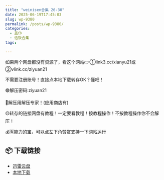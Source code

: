 ```yaml
---
title: "weinisen合集 26-30"
date: 2025-06-19T17:45:03
slug: wp-9380
permalink: /posts/wp-9380/
categories:
  - 盖📺
  - 恰饭合集
tags:

---
```


如果两个网盘都没有资源了，看这个网站👉①link3.cc/xianyu21或②vlink.cc/ziyuan21

不需要注册账号！直接点本地下载转存OK？懂吧！

🟢解压密码:ziyuan21

🔵解压用解压专家！(应用商店有)

🟡转存的链接网盘有教程！一定要看教程！按教程操作！不按教程操作你不会解压！

💰🈶能力的宝，可以点左下角赞赏支持一下网站运行

## 📦 下载链接
- [迅雷云盘](https://blziyuan21.com/pay-download/9380?key=3068d9f409&down_id=0)
- [本地下载](https://blziyuan21.com/pay-download/9380?key=3068d9f409&down_id=1)

